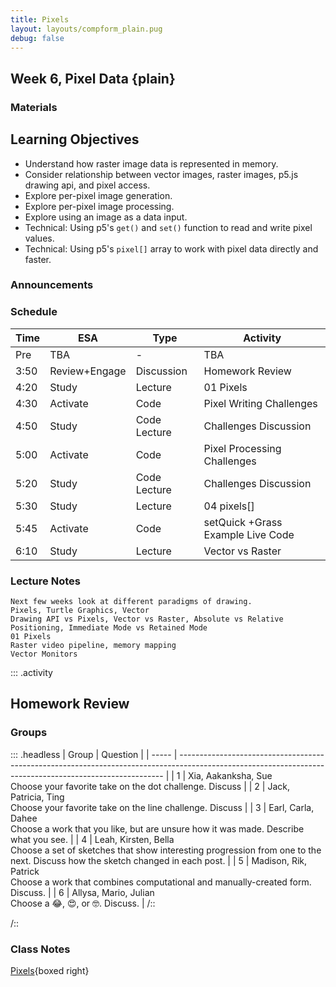 ```yaml
---
title: Pixels
layout: layouts/compform_plain.pug
debug: false
---
```


## Week 6, Pixel Data {plain}

### Materials

## Learning Objectives
- Understand how raster image data is represented in memory.
- Consider relationship between vector images, raster images, p5.js drawing api, and pixel access.
- Explore per-pixel image generation.
- Explore per-pixel image processing.
- Explore using an image as a data input.
- Technical: Using p5's `get()` and `set()` function to read and write pixel values.
- Technical: Using p5's `pixel[]` array to work with pixel data directly and faster.


### Announcements



### Schedule
| Time | ESA           | Type         | Activity                          |
| ---- | ------------- | ------------ | --------------------------------- |
| Pre  | TBA           | -            | TBA                               |
| 3:50 | Review+Engage | Discussion   | Homework Review                   |
| 4:20 | Study         | Lecture      | 01 Pixels                         |
| 4:30 | Activate      | Code         | Pixel Writing Challenges          |
| 4:50 | Study         | Code Lecture | Challenges Discussion             |
| 5:00 | Activate      | Code         | Pixel Processing Challenges       |
| 5:20 | Study         | Code Lecture | Challenges Discussion             |
| 5:30 | Study         | Lecture      | 04 pixels[]                       |
| 5:45 | Activate      | Code         | setQuick +Grass Example Live Code |
| 6:10 | Study         | Lecture      | Vector vs Raster                  |

### Lecture Notes
```
Next few weeks look at different paradigms of drawing.
Pixels, Turtle Graphics, Vector
Drawing API vs Pixels, Vector vs Raster, Absolute vs Relative Positioning, Immediate Mode vs Retained Mode
01 Pixels
Raster video pipeline, memory mapping
Vector Monitors
```


::: .activity
## Homework Review


### Groups

::: .headless
| Group | Question                                                                                                                                                 |
| ----- | -------------------------------------------------------------------------------------------------------------------------------------------------------- |
| 1     | Xia, Aakanksha, Sue <br/> Choose your favorite take on the dot challenge. Discuss                                                                        |
| 2     | Jack, Patricia, Ting <br/> Choose your favorite take on the line challenge. Discuss                                                                      |
| 3     | Earl, Carla, Dahee  <br/> Choose a work that you like, but are unsure how it was made. Describe what you see.                                            |
| 4     | Leah, Kirsten, Bella <br/> Choose a set of sketches that show interesting progression from one to the next. Discuss how the sketch changed in each post. |
| 5     | Madison, Rik, Patrick <br/> Choose a work that combines computational and manually-created form. Discuss.                                                |
| 6     | Allysa, Mario, Julian <br/> Choose a 😂, 😍, or 🤓. Discuss.                                                                                             |
/::



/::
<!-- Choose a project that presents an interesting direction for further design inquiry. Suggest possible variations on this project. -->


### Class Notes

[Pixels](./index.html){boxed right}


<style> 
    .headless thead {
        display: none;
    }
</style>